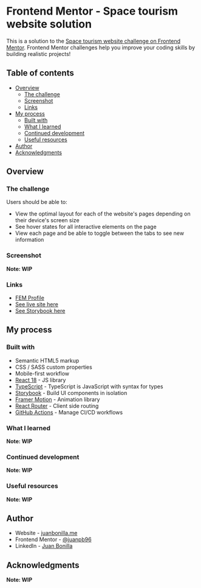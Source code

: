 # Frontend Mentor - Space tourism website solution

This is a solution to the [Space tourism website challenge on Frontend Mentor](https://www.frontendmentor.io/challenges/space-tourism-multipage-website-gRWj1URZ3). Frontend Mentor challenges help you improve your coding skills by building realistic projects! 

## Table of contents

- [Overview](#overview)
  - [The challenge](#the-challenge)
  - [Screenshot](#screenshot)
  - [Links](#links)
- [My process](#my-process)
  - [Built with](#built-with)
  - [What I learned](#what-i-learned)
  - [Continued development](#continued-development)
  - [Useful resources](#useful-resources)
- [Author](#author)
- [Acknowledgments](#acknowledgments)

## Overview

### The challenge

Users should be able to:

- View the optimal layout for each of the website's pages depending on their device's screen size
- See hover states for all interactive elements on the page
- View each page and be able to toggle between the tabs to see new information

### Screenshot

**Note: WIP**

### Links

<!-- TODO: Update Solution URL once the project gets posted on FEM -->
- [FEM Profile](https://www.frontendmentor.io/profile/juanpb96) 
- [See live site here](https://juanbonilla.me/FEM_space-tourism-website/)
- [See Storybook here](https://64dab980eb45ff00c1a40167-ddybheuvlj.chromatic.com/?path=/story/components-description--default)

## My process

### Built with

- Semantic HTML5 markup
- CSS / SASS custom properties
- Mobile-first workflow
- [React 18](https://react.dev/) - JS library
- [TypeScript](https://www.typescriptlang.org/) - TypeScript is JavaScript with syntax for types
- [Storybook](https://storybook.js.org/) - Build UI components in isolation
- [Framer Motion](https://www.framer.com/motion/) - Animation library
- [React Router](https://reactrouter.com) - Client side routing
- [GitHub Actions](https://docs.github.com/en/actions) - Manage CI/CD workflows

### What I learned

<!-- Use this section to recap over some of your major learnings while working through this project. Writing these out and providing code samples of areas you want to highlight is a great way to reinforce your own knowledge.

To see how you can add code snippets, see below:

```html
<h1>Some HTML code I'm proud of</h1>
```
```css
.proud-of-this-css {
  color: papayawhip;
}
```
```js
const proudOfThisFunc = () => {
  console.log('🎉')
}
```

**Note: Delete this note and the content within this section and replace with your own learnings.** -->

**Note: WIP**


### Continued development

<!-- Use this section to outline areas that you want to continue focusing on in future projects. These could be concepts you're still not completely comfortable with or techniques you found useful that you want to refine and perfect.

**Note: Delete this note and the content within this section and replace with your own plans for continued development.** -->

**Note: WIP**

### Useful resources

<!-- - [Example resource 1](https://www.example.com) - This helped me for XYZ reason. I really liked this pattern and will use it going forward.
- [Example resource 2](https://www.example.com) - This is an amazing article which helped me finally understand XYZ. I'd recommend it to anyone still learning this concept.

**Note: Delete this note and replace the list above with resources that helped you during the challenge. These could come in handy for anyone viewing your solution or for yourself when you look back on this project in the future.** -->

**Note: WIP**

## Author

- Website - [juanbonilla.me](https://juanbonilla.me/)
- Frontend Mentor - [@juanpb96](https://www.frontendmentor.io/profile/juanpb96)
- LinkedIn - [Juan Bonilla](https://www.linkedin.com/in/juan-pablo-bonilla-6b8730115/)

## Acknowledgments

**Note: WIP**
